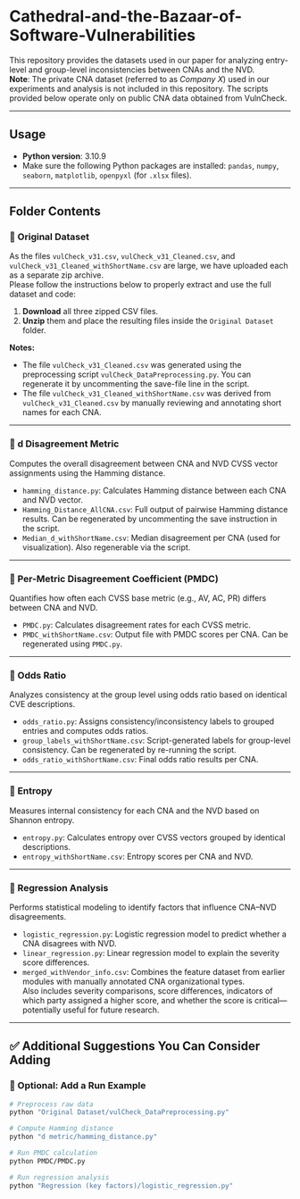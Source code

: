 # Cathedral-and-the-Bazaar-of-Software-Vulnerabilities

This repository provides the datasets used in our paper for analyzing entry-level and group-level inconsistencies between CNAs and the NVD.  
**Note**: The private CNA dataset (referred to as *Company X*) used in our experiments and analysis is not included in this repository. The scripts provided below operate only on public CNA data obtained from VulnCheck.

---

## Usage

- **Python version**: 3.10.9  
- Make sure the following Python packages are installed: `pandas`, `numpy`, `seaborn`, `matplotlib`, `openpyxl` (for `.xlsx` files).

---

## Folder Contents

### 📂 Original Dataset

As the files `vulCheck_v31.csv`, `vulCheck_v31_Cleaned.csv`, and `vulCheck_v31_Cleaned_withShortName.csv` are large, we have uploaded each as a separate zip archive.  
Please follow the instructions below to properly extract and use the full dataset and code:

1. **Download** all three zipped CSV files.  
2. **Unzip** them and place the resulting files inside the `Original Dataset` folder.

**Notes:**
- The file `vulCheck_v31_Cleaned.csv` was generated using the preprocessing script `vulCheck_DataPreprocessing.py`. You can regenerate it by uncommenting the save-file line in the script.
- The file `vulCheck_v31_Cleaned_withShortName.csv` was derived from `vulCheck_v31_Cleaned.csv` by manually reviewing and annotating short names for each CNA.

---

### 📂 d Disagreement Metric

Computes the overall disagreement between CNA and NVD CVSS vector assignments using the Hamming distance.

- `hamming_distance.py`: Calculates Hamming distance between each CNA and NVD vector.
- `Hamming_Distance_AllCNA.csv`: Full output of pairwise Hamming distance results. Can be regenerated by uncommenting the save instruction in the script.
- `Median_d_withShortName.csv`: Median disagreement per CNA (used for visualization). Also regenerable via the script.

---

### 📂 Per-Metric Disagreement Coefficient (PMDC)

Quantifies how often each CVSS base metric (e.g., AV, AC, PR) differs between CNA and NVD.

- `PMDC.py`: Calculates disagreement rates for each CVSS metric.
- `PMDC_withShortName.csv`: Output file with PMDC scores per CNA. Can be regenerated using `PMDC.py`.

---

### 📂 Odds Ratio

Analyzes consistency at the group level using odds ratio based on identical CVE descriptions.

- `odds_ratio.py`: Assigns consistency/inconsistency labels to grouped entries and computes odds ratios.
- `group_labels_withShortName.csv`: Script-generated labels for group-level consistency. Can be regenerated by re-running the script.
- `odds_ratio_withShortName.csv`: Final odds ratio results per CNA.

---

### 📂 Entropy

Measures internal consistency for each CNA and the NVD based on Shannon entropy.

- `entropy.py`: Calculates entropy over CVSS vectors grouped by identical descriptions.
- `entropy_withShortName.csv`: Entropy scores per CNA and NVD.

---

### 📂 Regression Analysis

Performs statistical modeling to identify factors that influence CNA–NVD disagreements.

- `logistic_regression.py`: Logistic regression model to predict whether a CNA disagrees with NVD.
- `linear_regression.py`: Linear regression model to explain the severity score differences.
- `merged_withVendor_info.csv`: Combines the feature dataset from earlier modules with manually annotated CNA organizational types.  
  Also includes severity comparisons, score differences, indicators of which party assigned a higher score, and whether the score is critical—potentially useful for future research.

---

## ✅ Additional Suggestions You Can Consider Adding

### 🔧 Optional: Add a Run Example

```bash
# Preprocess raw data
python "Original Dataset/vulCheck_DataPreprocessing.py"

# Compute Hamming distance
python "d metric/hamming_distance.py"

# Run PMDC calculation
python PMDC/PMDC.py

# Run regression analysis
python "Regression (key factors)/logistic_regression.py"
